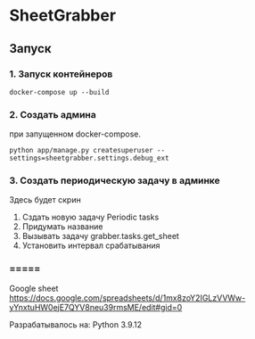 # SheetGrabber

## Запуск

### 1. Запуск контейнеров
```
docker-compose up --build
```

### 2. Создать админа
при запущенном docker-compose.
```
python app/manage.py createsuperuser --settings=sheetgrabber.settings.debug_ext
```

### 3. Создать периодическую задачу в админке
Здесь будет скрин
1. Сздать новую задачу Periodic tasks
2. Придумать название
3. Вызывать задачу grabber.tasks.get_sheet
4. Установить интервал срабатывания

### =====
Google sheet
https://docs.google.com/spreadsheets/d/1mx8zoY2IGLzVVWw-yYnxtuHW0ejE7QYV8neu39rmsME/edit#gid=0

Разрабатывалось на:
Python 3.9.12
